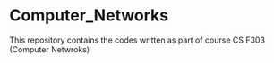 # Computer_Networks
This repository contains the codes written as part of course CS F303 (Computer Netwroks)
